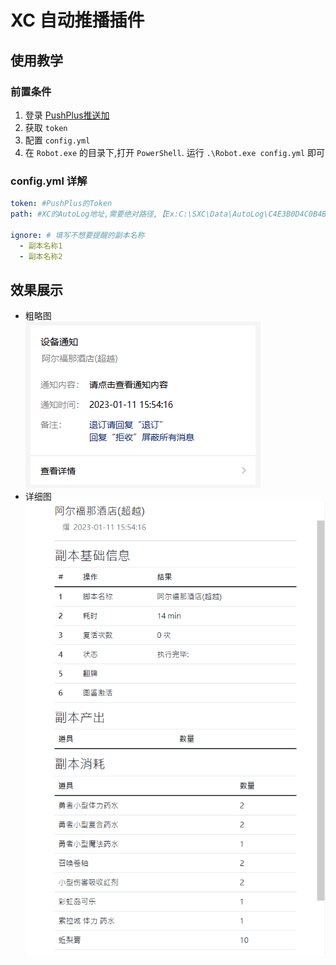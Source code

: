 # XC 自动推播插件

## 使用教学
### 前置条件

1. 登录 [PushPlus推送加](http://www.pushplus.plus/push1.html)
2. 获取 `token`
3. 配置 `config.yml`
4. 在 `Robot.exe` 的目录下,打开 `PowerShell`. 运行 `.\Robot.exe config.yml` 即可


### config.yml 详解
```yaml
token: #PushPlus的Token
path: #XC的AutoLog地址,需要绝对路径,【Ex:C:\SXC\Data\AutoLog\C4E3B0D4C0B4BFA9】

ignore: # 填写不想要提醒的副本名称 
  - 副本名称1
  - 副本名称2
```

## 效果展示
- 粗略图<br/>
  ![img.png](README/img.png)
- 详细图<br/>
  ![img.png](README/img1.png)



